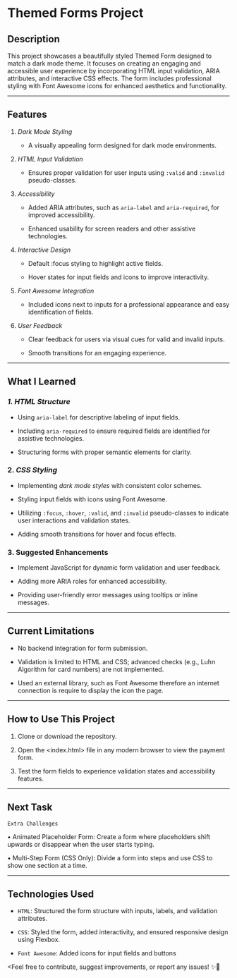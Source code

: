 # Themed Forms Project

## **Description** 

This project showcases a beautifully styled Themed Form designed to match a dark mode theme. It focuses on creating an engaging and accessible user experience by incorporating HTML input validation, ARIA attributes, and interactive CSS effects. The form includes professional styling with Font Awesome icons for enhanced aesthetics and functionality.


---


## **Features**  

1. *Dark Mode Styling*
   
   - A visually appealing form designed for dark mode environments.

2. *HTML Input Validation*
   
   - Ensures proper validation for user inputs using `:valid` and `:invalid` pseudo-classes.  

3. *Accessibility*

   - Added ARIA attributes, such as `aria-label` and `aria-required`, for improved accessibility. 

   - Enhanced usability for screen readers and other assistive technologies. 

4. *Interactive Design*

   - Default :focus styling to highlight active fields.

   - Hover states for input fields and icons to improve interactivity. 

5. *Font Awesome Integration*

   - Included icons next to inputs for a professional appearance and easy identification of fields.

6. *User Feedback*

   - Clear feedback for users via visual cues for valid and invalid inputs.

   - Smooth transitions for an engaging experience.


---


## **What I Learned**  

### *1. HTML Structure*

   - Using `aria-label` for descriptive labeling of input fields.

   - Including `aria-required` to ensure required fields are identified for assistive technologies.

   - Structuring forms with proper semantic elements for clarity.

### 2. *CSS Styling*  

   - Implementing *dark mode styles* with consistent color schemes.

   - Styling input fields with icons using Font Awesome.

   - Utilizing `:focus`, `:hover`, `:valid`, and `:invalid` pseudo-classes to indicate user interactions and validation states.  

   - Adding smooth transitions for hover and focus effects.

### 3. **Suggested Enhancements** 

- Implement JavaScript for dynamic form validation and user feedback.  

- Adding more ARIA roles for enhanced accessibility.  

- Providing user-friendly error messages using tooltips or inline messages.  


---


## **Current Limitations**

- No backend integration for form submission.
  
- Validation is limited to HTML and CSS; advanced checks (e.g., Luhn Algorithm for card numbers) are not implemented.
  
- Used an external library, such as Font Awesome therefore an internet connection is require to display the icon the page.


---


## **How to Use This Project**

1. Clone or download the repository.

2. Open the <index.html> file in any modern browser to view the payment form.
   
3. Test the form fields to experience validation states and accessibility features. 


---


## **Next Task**

`Extra Challenges`

•	Animated Placeholder Form: Create a form where placeholders shift upwards or disappear when the user starts typing.

•	Multi-Step Form (CSS Only): Divide a form into steps and use CSS to show one section at a time.


---


## **Technologies Used**

- `HTML`: Structured the form structure with inputs, labels, and validation attributes.

- `CSS`: Styled the form, added interactivity, and ensured responsive design using Flexbox.

- `Font Awesome`: Added icons for input fields and buttons


<Feel free to contribute, suggest improvements, or report any issues! ✨🚀